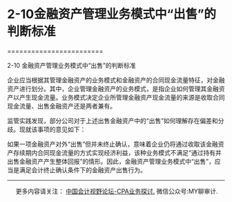 ﻿# 2-10金融资产管理业务模式中“出售”的判断标准
========================

  

2-10 金融资产管理业务模式中“出售”的判断标准

企业应当根据其管理金融资产的业务模式和金融资产的合同现金流量特征，对金融资产进行划分。其中，企业管理金融资产的业务模式，是指企业如何管理其金融资产以产生现金流量。业务模式决定企业所管理金融资产现金流量的来源是收取合同现金流量、出售金融资产还是两者兼有。

监管实践发现，部分公司对于上述出售金融资产中的“出售”如何理解存在偏差和分歧。现就该事项的意见如下：

如果一项金融资产对外“出售”但并未终止确认，意味着企业仍将通过收取该金融资产存续期内合同现金流量的方式实现经济利益，该种业务模式不满足“通过持有并出售金融资产产生整体回报”的情形。因此，金融资产管理业务模式中“出售”，应当是满足会计终止确认条件下的金融资产出售行为。

* * *

     更多内容请关注： [中国会计视野论坛-CPA业务探讨.](https://bbs.esnai.com/thread-5354530-1-3.html) 微信公众号:MY聊审计.